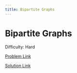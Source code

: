 ```yaml
---
title: Bipartite Graphs
---
```


# Bipartite Graphs

Difficulty: Hard

[Problem Link](BipartiteGraphs.pdf)

[Solution Link](BipartiteGraphsSolution.pdf)
